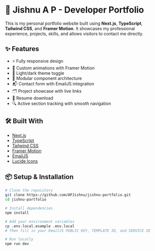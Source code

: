 # 💼 Jishnu A P - Developer Portfolio

This is my personal portfolio website built using **Next.js**, **TypeScript**, **Tailwind CSS**, and **Framer Motion**. It showcases my professional experience, projects, skills, and allows visitors to contact me directly.

## ✨ Features

- ⚡ Fully responsive design
- 🎨 Custom animations with Framer Motion
- 🌙 Light/dark theme toggle
- 🧩 Modular component architecture
- 📬 Contact form with EmailJS integration
- 🗂 Project showcase with live links
- 📄 Resume download
- 🔍 Active section tracking with smooth navigation

## 🛠️ Built With

- [Next.js](https://nextjs.org/)
- [TypeScript](https://www.typescriptlang.org/)
- [Tailwind CSS](https://tailwindcss.com/)
- [Framer Motion](https://www.framer.com/motion/)
- [EmailJS](https://www.emailjs.com/)
- [Lucide Icons](https://lucide.dev/)

## 📦 Setup & Installation

```bash
# Clone the repository
git clone https://github.com/APJishnu/jishnu-portfolio.git
cd jishnu-portfolio

# Install dependencies
npm install

# Add your environment variables
cp .env.local.example .env.local
# Then fill in your EmailJS PUBLIC KEY, TEMPLATE ID, and SERVICE ID

# Run locally
npm run dev

